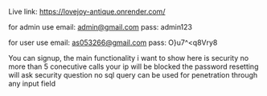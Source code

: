 Live link:
https://lovejoy-antique.onrender.com/

for admin use 
email: admin@gmail.com
pass: admin123

for user use
email: as053266@gmail.com
pass: O}u7^<q8Vry8

You can signup, the main functionality i want to show here is security
no more than 5 conecutive calls your ip will be blocked
the password resetting will ask security question
no sql query can be used for penetration through any input field
